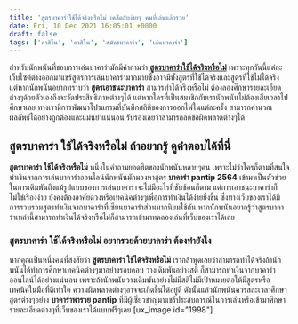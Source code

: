 ```yaml
---
title: 'สูตรบาคาร่าใช้ได้จริงหรือไม่ เคล็ดลับง่ายๆ คนที่เล่นแล้วรวย'
date: Fri, 10 Dec 2021 16:05:01 +0000
draft: false
tags: ['คาสิโน', 'คาสิโน', 'สมัครบาคาร่า', 'เล่นบาคาร่า']
---
```


สำหรับนักพนันที่ชอบการเล่นบาคาร่ามักมีคำถามว่า [**สูตรบาคาร่าใช้ได้จริงหรือไม่**](/archives/) เพราะทุกวันนี้แต่ละเว็บไซต์ต่างออกมาแชร์สูตรการเล่นบาคาร่ามากมายซึ่งอาจมีทั้งสูตรที่ใช้ได้จริงและสูตรที่ใช้ไม่ได้จริง แต่หากนักพนันอยากทราบว่า **สูตรเอาชนะบาคาร่า** สามารทำได้จริงหรือไม่ ต้องลองศึกษารายละเอียดต่างๆด้วยตัวเองถึงจะวัดประสิทธิภาพต่างๆได้ แต่หากใครที่เป็นสมาชิกกับเรานักพนันไม่ต้องเสียเวลาไปศึกษาเลย ทางเรามีการพัฒนาโปรแกรมที่บันทึกสถิติของการออกไพ่ในแต่ละครั้ง สามารถคำนวณผลลัพธ์ได้อย่างถูกต้องและแม่นยำแน่นอน รับรองเลยว่าสามารถลดข้อผิดพลาดต่างๆได้

**สูตรบาคาร่า ใช้ได้จริงหรือไม่ ถ้าอยากรู้ ดูคำตอบได้ที่นี่**
-------------------------------------------------------------

**สูตรบาคาร่า ใช้ได้จริงหรือไม**่ หนึ่งในคำถามยอดฮิตของนักพนันหลายๆคน เพราะไม่ว่าใครก็ตามที่สนใจทำเงินจากการเล่นบาคาร่าออนไลน์นักพนันมักมองหาสูตร **บาคาร่า pantip 2564** เข้ามาเป็นตัวช่วยในการเดิมพันถึงแม้รูปแบบของการเล่นบาคาร่าจะไม่มีอะไรที่ซับซ้อนก็ตาม แต่การเอาชนะบาคาร่าก็ไม่ใช่เรื่องง่าย ยังคงต้องอาศัยดวงหรือเทคนิคต่างๆเพื่อการทำเงินได้ง่ายยิ่งขึ้น ซึ่งทางเว็บของเราได้มีการรวบรวมสูตรทำเงินจากบาคาร่าที่เซียนบาคาร่าส่วนมากนิยมใช้กัน หากนักพนันอยากรู้ว่าสูตรบาคาร่าเหล่านี้สามารถทำเงินได้จริงหรือไม่ก็สามารถเข้ามาทดลองเล่นที่เว็บของเราได้เลย

### **สูตรบาคาร่า ใช้ได้จริงหรือไม่ อยากรวยด้วยบาคาร่า ต้องทำยังไง**

หากคุณเป็นหนึ่งคนที่สงสัยว่า **สูตรบาคาร่า ใช้ได้จริงหรือไม**่ เรากล้าพูดเลยว่าสามารถทำได้จริงถ้านักพนันได้ทำการศึกษาเทคนิคต่างๆมาอย่างรอบคอบ วางเดิมพันอย่างสติ ก็สามารถทำเงินจากบาคาร่าออนไลน์ได้อย่างแน่นอน เพราะถ้านักพนันวางเดิมพันอย่างไม่มีสติไม่มีเป้าหมายต่อให้มีสูตรหรือเทคนิคในมือที่ดีเท่าใด ความผิดพลาดต่างๆอาจจะเกิดขึ้นได้อยู่ดี ดังนั้นแล้วนักพนันควรสละเวลาศึกษาสูตรต่างๆอย่าง **บาคาร่าพารวย pantip** ที่มีผู้เชี่ยวชาญมาแชร์ประสบการณ์ในการเล่นหรือเข้ามาศึกษารายละเอียดต่างๆที่เว็บของเราได้แบบฟรีๆเลย \[ux\_image id="1998"\]